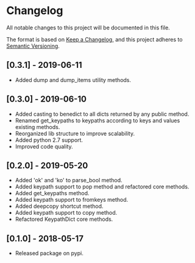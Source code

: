 # Changelog
All notable changes to this project will be documented in this file.

The format is based on [Keep a Changelog](https://keepachangelog.com/en/1.0.0/),
and this project adheres to [Semantic Versioning](https://semver.org/spec/v2.0.0.html).

## [0.3.1] - 2019-06-11
- Added dump and dump_items utility methods.

## [0.3.0] - 2019-06-10
- Added casting to benedict to all dicts returned by any public method.
- Renamed get_keypaths to keypaths according to keys and values existing methods.
- Reorganized lib structure to improve scalability.
- Added python 2.7 support.
- Improved code quality.

## [0.2.0] - 2019-05-20
- Added 'ok' and 'ko' to parse_bool method.
- Added keypath support to pop method and refactored core methods.
- Added get_keypaths method.
- Added keypath support to fromkeys method.
- Added deepcopy shortcut method.
- Added keypath support to copy method.
- Refactored KeypathDict core methods.

## [0.1.0] - 2018-05-17
- Released package on pypi.